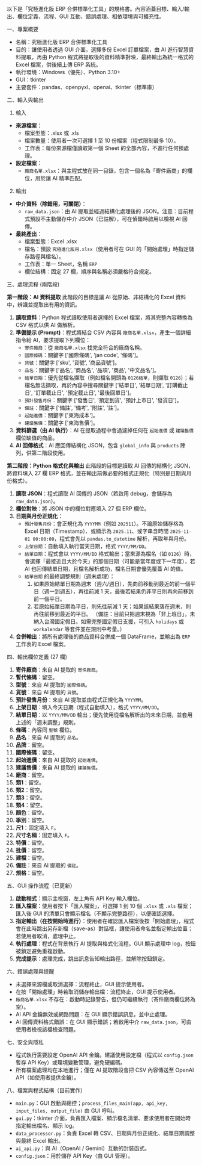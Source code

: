 以下是「究極進化版 ERP 合併標準化工具」的規格書。內容涵蓋目標、輸入/輸出、欄位定義、流程、GUI 互動、錯誤處理、相依環境與可擴充性。

一、專案概要
- 名稱：究極進化版 ERP 合併標準化工具
- 目的：讓使用者透過 GUI 介面，選擇多份 Excel 訂單檔案，由 AI 進行智慧資料提取，再由 Python 程式將提取後的資料精準對映，最終輸出為統一格式的 Excel 檔案，供後續上傳 ERP 系統。
- 執行環境：Windows（優先）、Python 3.10+
- GUI：tkinter
- 主要套件：pandas、openpyxl、openai、tkinter（標準庫）

二、輸入與輸出
1) 輸入
- **來源檔案**：
  - 檔案型態：.xlsx 或 .xls
  - 檔案數量：使用者一次可選擇 1 至 10 份檔案（程式限制最多 10）。
  - 工作表：每份來源檔僅讀取第一個 Sheet 的全部內容，不進行任何預處理。
- **設定檔案**：
  - `廠商名單.xlsx`：與主程式放在同一目錄，包含一個名為「寄件廠商」的欄位，用於讓 AI 精準匹配。

2) 輸出
- **中介資料（除錯用，可關閉）**：
  - `raw_data.json`：由 AI 提取並經過結構化處理後的 JSON。注意：目前程式預設不主動儲存中介 JSON（已註解），可在偵錯時啟用以檢視 AI 回傳。
- **最終產出**：
  - 檔案型態：Excel .xlsx
  - 檔名：預設 `究極進化版用.xlsx`（使用者可在 GUI 的「開始處理」時指定儲存路徑與檔名）。
  - 工作表：單一 Sheet，名稱 `ERP`
  - 欄位結構：固定 27 欄，順序與名稱必須嚴格符合規定。

三、處理流程 (兩階段)

**第一階段：AI 資料提取**
此階段的目標是讓 AI 從原始、非結構化的 Excel 資料中，辨識並提取出有用的資訊。

1.  **讀取資料**：Python 程式讀取使用者選擇的 Excel 檔案，將其完整內容轉換為 CSV 格式以供 AI 做解析。
2.  **準備提示 (Prompt)**：程式將結合 CSV 內容與 `廠商名單.xlsx`，產生一個詳細指令給 AI，要求提取下列欄位：
    - `寄件廠商`：從 `廠商名單.xlsx` 找完全符合的廠商名稱。
    - `國際條碼`：關鍵字 ['國際條碼', 'jan code', '條碼']。
    - `貨號`：關鍵字 ['sku', '貨號', '商品貨號']。
    - `品名`：關鍵字 ['品名', '商品名', '品項', '商品', '中文品名']。
    - `結單日期`：優先從檔名擷取（例如檔名開頭為 `0126結單`，則擷取 `0126`）；若檔名無法擷取，再於內容中搜尋關鍵字 ['結單日', '結單日期', '訂購截止日', '訂單截止日', '預定截止日', '最後回單日']。
    - `預計發售月份`：關鍵字 ['發售日', '預定到貨', '預計上市日', '發貨日']。
    - `備註`：關鍵字 ['備註', '備考', '附註', '註']。
    - `起始進價`：關鍵字 ['東海成本']。
    - `建議售價`：關鍵字 ['東海售價']。
3.  **資料篩選（由 AI 執行）**：AI 在提取過程中會過濾掉任何在 `起始進價` 或 `建議售價` 欄位缺值的商品。
4.  **AI 回傳格式**：AI 應回傳結構化 JSON，包含 `global_info` 與 `products` 陣列，供第二階段使用。

**第二階段：Python 格式化與輸出**
此階段的目標是讀取 AI 回傳的結構化 JSON，將資料填入 27 欄 ERP 格式，並在輸出前做必要的格式正規化（特別是日期與月份格式）。

1.  **讀取 JSON**：程式讀取 AI 回傳的 JSON（若啟用 debug，會儲存為 `raw_data.json`）。
2.  **欄位對映**：將 JSON 中的欄位對應填入 27 個 ERP 欄位。
3.  **日期與月份正規化**：
    - `預計發售月份`：會正規化為 `YYYYMM`（例如 `202511`）。不論原始儲存格為 Excel 日期（Timestamp）、或顯示為 `2025.11`、或字串含時間 `2025-11-01 00:00:00`，程式會先以 `pandas.to_datetime` 解析，再取年與月份。
    - `上架日期`：自動填入執行當天日期，格式 `YYYY/MM/DD`。
    - `結單日期`：程式會以 `YYYY/MM/DD` 格式輸出；當來源為檔名（如 `0126`）時，會選擇「最接近且大於今天」的那個日期（可能是當年度或下一年度），若 AI 也回傳結單日期，且檔名解析成功，檔名日期會優先覆蓋 AI 的值。
    - `結單日期` 的最終調整規則（週末處理）：
        1. 如果原始結單日期為週末（週六/週日），先向前移動到最近的前一個平日（週一到週五），再往前減 1 天，最後若結果仍非平日則再向前移到前一個平日。
        2. 若原始結單日期為平日，則先往前減 1 天；如果該結果落在週末，則再往前移到最近的平日。
       （備註：目前只把週末視為「非上班日」，未納入台灣國定假日。如需完整國定假日支援，可引入 `holidays` 或 `workalendar` 等套件並在規則中考量。）
4.  **合併輸出**：將所有處理後的商品資料合併成一個 DataFrame，並輸出為 `ERP` 工作表的 Excel 檔案。

四、輸出欄位定義 (27 欄)
1.  **寄件廠商**：來自 AI 提取的 `寄件廠商`。
2.  **暫代條碼**：留空。
3.  **型號**：來自 AI 提取的 `國際條碼`。
4.  **貨號**：來自 AI 提取的 `貨號`。
5.  **預計發售月份**：來自 AI 提取並由程式正規化為 `YYYYMM`。
6.  **上架日期**：填入今天日期（程式自動填入），格式 `YYYY/MM/DD`。
7.  **結單日期**：以 `YYYY/MM/DD` 輸出；優先使用從檔名解析出的未來日期，並套用上述的「週末調整」規則。
8.  **條碼**：內容同 `型號` 欄位。
9.  **品名**：來自 AI 提取的 `品名`。
10. **品牌**：留空。
11. **國際條碼**：留空。
12. **起始進價**：來自 AI 提取的 `起始進價`。
13. **建議售價**：來自 AI 提取的 `建議售價`。
14. **廠商**：留空。
15. **類1**：留空。
16. **類2**：留空。
17. **類3**：留空。
18. **類4**：留空。
19. **顏色**：留空。
20. **季別**：留空。
21. **尺1**：固定填入 `F`。
22. **尺寸名稱**：固定填入 `F`。
23. **特價**：留空。
24. **批價**：留空。
25. **建檔**：留空。
26. **備註**：來自 AI 提取的 `備註`。
27. **規格**：留空。

五、GUI 操作流程（已更新）
1.  **啟動程式**：顯示主視窗，左上角有 API Key 輸入欄位。
2.  **匯入檔案**：使用者按下「匯入檔案」，可選擇 1 到 10 個 `.xlsx` 或 `.xls` 檔案；匯入後 GUI 的清單只會顯示檔名（不顯示完整路徑），以便確認選擇。
3.  **指定輸出（在按開始時進行）**：使用者在確認匯入檔案後按「開始處理」，程式會在此時跳出另存新檔（save-as）對話框，讓使用者命名並指定輸出位置；若使用者取消，處理中止。
4.  **執行處理**：程式在背景執行 AI 提取與格式化流程。GUI 顯示處理中 log，按鈕被鎖定避免重複啟動。
5.  **完成提示**：處理完成，跳出訊息告知輸出路徑，並解除按鈕鎖定。

六、錯誤處理與提醒
- 未選擇來源檔或取消選擇：流程終止，GUI 提示使用者。
- 在按「開始處理」時若取消儲存輸出檔：流程終止，GUI 提示使用者。
- `廠商名單.xlsx` 不存在：啟動時記錄警告，但仍可繼續執行（寄件廠商欄位將為空）。
- AI API 金鑰無效或網路問題：在 GUI 顯示錯誤訊息，並中止處理。
- AI 回傳資料格式錯誤：在 GUI 顯示錯誤；若啟用中介 `raw_data.json`，可由使用者檢視該檔檢查問題。

七、安全與隱私
- 程式執行需要設定 OpenAI API 金鑰。建議使用設定檔（程式以 `config.json` 暫存 API Key）或環境變數管理，避免硬編碼。
- 所有檔案處理均在本地進行；僅在 AI 提取階段會把 CSV 內容傳送至 OpenAI API（如使用者提供金鑰）。

八、檔案與程式結構（目前實作）
- `main.py`：GUI 啟動與總控；`process_files_main(app, api_key, input_files, output_file)` 由 GUI 呼叫。
- `gui.py`：tkinter 介面，負責匯入檔案、顯示檔名清單、要求使用者在開始時指定輸出檔名、顯示 log。
- `data_processor.py`：負責 Excel 轉 CSV、日期與月份正規化、結單日期調整與最終 Excel 輸出。
- `ai_api.py`：與 AI（OpenAI / Gemini）互動的封裝函式。
- `config.json`：用於儲存 API Key（由 GUI 管理）。
